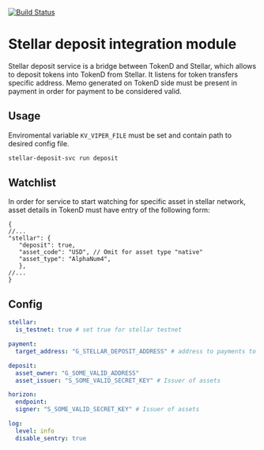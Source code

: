 [![Build Status](https://travis-ci.org/tokend/stellar-deposit-svc.svg?branch=master)](https://travis-ci.org/tokend/stellar-deposit-svc)

# Stellar deposit integration module
Stellar deposit service is a bridge between TokenD and Stellar, which allows 
to deposit tokens into TokenD from Stellar. It listens for token transfers
specific address. Memo generated on TokenD side must be present in payment in order
for payment to be considered valid.

## Usage

Enviromental variable `KV_VIPER_FILE` must be set and contain path to desired config file.

```bash
stellar-deposit-svc run deposit
```

## Watchlist

In order for service to start watching for specific asset in stellar network, asset details in TokenD must have entry of the following form: 
```json5
{
//...
"stellar": {
   "deposit": true,
   "asset_code": "USD", // Omit for asset type "native"
   "asset_type": "AlphaNum4",
   },
//...
}
```

## Config

```yaml
stellar:
  is_testnet: true # set true for stellar testnet

payment:
  target_address: "G_STELLAR_DEPOSIT_ADDRESS" # address to payments to

deposit:
  asset_owner: "G_SOME_VALID_ADDRESS"
  asset_issuer: "S_SOME_VALID_SECRET_KEY" # Issuer of assets

horizon:
  endpoint:
  signer: "S_SOME_VALID_SECRET_KEY" # Issuer of assets

log:
  level: info
  disable_sentry: true
```
